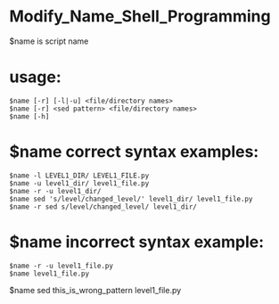 # Modify_Name_Shell_Programming

$name is script name

# usage:
    $name [-r] [-l|-u] <file/directory names>
    $name [-r] <sed pattern> <file/directory names>
    $name [-h]
# $name correct syntax examples:
    $name -l LEVEL1_DIR/ LEVEL1_FILE.py
    $name -u level1_dir/ level1_file.py
    $name -r -u level1_dir/
    $name sed 's/level/changed_level/' level1_dir/ level1_file.py
    $name -r sed s/level/changed_level/ level1_dir/
# $name incorrect syntax example:
    $name -r -u level1_file.py
    $name level1_file.py
   $name sed this_is_wrong_pattern level1_file.py
